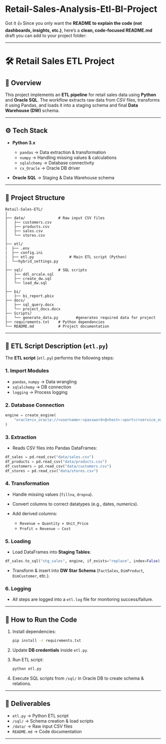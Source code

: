 # Retail-Sales-Analysis-Etl-BI-Project
Got it 👍 Since you only want the **README to explain the code (not dashboards, insights, etc.)**, here’s a **clean, code-focused README.md** draft you can add to your project folder:

---

# 🛠️ Retail Sales ETL Project

## 📌 Overview

This project implements an **ETL pipeline** for retail sales data using **Python** and **Oracle SQL**. The workflow extracts raw data from CSV files, transforms it using Pandas, and loads it into a staging schema and final **Data Warehouse (DW)** schema.

---

## ⚙️ Tech Stack

* **Python 3.x**

  * `pandas` → Data extraction & transformation
  * `numpy` → Handling missing values & calculations
  * `sqlalchemy` → Database connectivity
  * `cx_Oracle` → Oracle DB driver
* **Oracle SQL** → Staging & Data Warehouse schema

---

## 📂 Project Structure

```
Retail-Sales-ETL/
│
├── data/               # Raw input CSV files
│   ├── customers.csv
│   ├── products.csv
│   ├── sales.csv
│   └── stores.csv
│
├── etl/
|  ├── .env
|  ├── config.ini
|  ├── etl.py                # Main ETL script (Python)
|  └──hybrid_settings.py            
│
├── sql/                # SQL scripts
│   ├── ddl_orcale.sql
│   ├── create_dw.sql
│   └── load_dw.sql
│
├── bi/
│   ├── bi_report.pbix
├── docs/
│   ├── sql_query.docx
│   └── project_docs.docx
├── Scripts/
|   └── generate_data.py        #generates required data for project 
├── requirements.txt    # Python dependencies
└── README.md           # Project documentation
```

---

## 🔄 ETL Script Description (`etl.py`)

The **ETL script** (`etl.py`) performs the following steps:

### 1. **Import Modules**

* `pandas`, `numpy` → Data wrangling
* `sqlalchemy` → DB connection
* `logging` → Process logging

### 2. **Database Connection**

```python
engine = create_engine(
    "oracle+cx_oracle://<username>:<password>@<host>:<port>/<service_name>"
)
```

### 3. **Extraction**

* Reads CSV files into Pandas DataFrames:

```python
df_sales = pd.read_csv("data/sales.csv")
df_products = pd.read_csv("data/products.csv")
df_customers = pd.read_csv("data/customers.csv")
df_stores = pd.read_csv("data/stores.csv")
```

### 4. **Transformation**

* Handle missing values (`fillna`, `dropna`).
* Convert columns to correct datatypes (e.g., dates, numerics).
* Add derived columns:

  * `Revenue = Quantity × Unit_Price`
  * `Profit = Revenue – Cost`

### 5. **Loading**

* Load DataFrames into **Staging Tables**:

```python
df_sales.to_sql("stg_sales", engine, if_exists="replace", index=False)
```

* Transform & insert into **DW Star Schema** (`FactSales`, `DimProduct`, `DimCustomer`, etc.).

### 6. **Logging**

* All steps are logged into a `etl.log` file for monitoring success/failure.

---

## 🚀 How to Run the Code

1. Install dependencies:

   ```bash
   pip install -r requirements.txt
   ```
2. Update **DB credentials** inside `etl.py`.
3. Run ETL script:

   ```bash
   python etl.py
   ```
4. Execute SQL scripts from `/sql/` in Oracle DB to create schema & relations.

---

## 📜 Deliverables

* `etl.py` → Python ETL script
* `/sql/` → Schema creation & load scripts
* `/data/` → Raw input CSV files
* `README.md` → Code documentation

---
